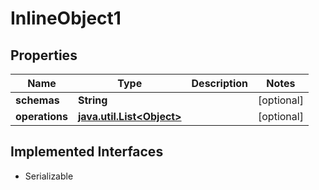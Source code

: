 

# InlineObject1


## Properties

Name | Type | Description | Notes
------------ | ------------- | ------------- | -------------
**schemas** | **String** |  |  [optional]
**operations** | [**java.util.List&lt;Object&gt;**](Object.md) |  |  [optional]


## Implemented Interfaces

* Serializable


